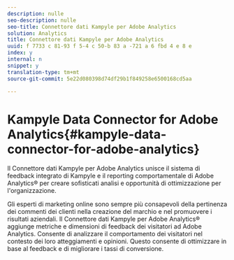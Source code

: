 ```yaml
---
description: nulle
seo-description: nulle
seo-title: Connettore dati Kampyle per Adobe Analytics
solution: Analytics
title: Connettore dati Kampyle per Adobe Analytics
uuid: f 7733 c 81-93 f 5-4 c 50-b 83 a -721 a 6 fbd 4 e 8 e
index: y
internal: n
snippet: y
translation-type: tm+mt
source-git-commit: 5e22d080398d74df29b1f849258e6500168cd5aa

---
```



# Kampyle Data Connector for Adobe Analytics{#kampyle-data-connector-for-adobe-analytics}

Il Connettore dati Kampyle per Adobe Analytics unisce il sistema di feedback integrato di Kampyle e il reporting comportamentale di Adobe Analytics® per creare sofisticati analisi e opportunità di ottimizzazione per l'organizzazione.

Gli esperti di marketing online sono sempre più consapevoli della pertinenza dei commenti dei clienti nella creazione del marchio e nel promuovere i risultati aziendali. Il Connettore dati Kampyle per Adobe Analytics® aggiunge metriche e dimensioni di feedback dei visitatori ad Adobe Analytics. Consente di analizzare il comportamento dei visitatori nel contesto dei loro atteggiamenti e opinioni. Questo consente di ottimizzare in base al feedback e di migliorare i tassi di conversione.
